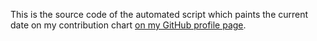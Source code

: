 This is the source code of the automated script which paints the current date on my contribution chart [on my GitHub profile page](https://github.com/GyDavid22).
